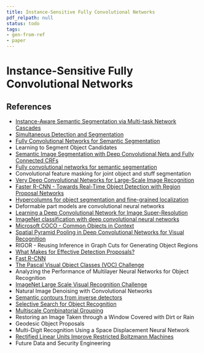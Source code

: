 ```yaml
---
title: Instance-Sensitive Fully Convolutional Networks
pdf_relpath: null
status: todo
tags:
- gen-from-ref
- paper
---
```


# Instance-Sensitive Fully Convolutional Networks

## References

- [Instance-Aware Semantic Segmentation via Multi-task Network Cascades](./instance-aware-semantic-segmentation-via-multi-task-network-cascades.md)
- [Simultaneous Detection and Segmentation](./simultaneous-detection-and-segmentation.md)
- [Fully Convolutional Networks for Semantic Segmentation](./fully-convolutional-networks-for-semantic-segmentation.md)
- Learning to Segment Object Candidates
- [Semantic Image Segmentation with Deep Convolutional Nets and Fully Connected CRFs](./semantic-image-segmentation-with-deep-convolutional-nets-and-fully-connected-crfs.md)
- [Fully convolutional networks for semantic segmentation](./fully-convolutional-networks-for-semantic-segmentation.md)
- Convolutional feature masking for joint object and stuff segmentation
- [Very Deep Convolutional Networks for Large-Scale Image Recognition](./very-deep-convolutional-networks-for-large-scale-image-recognition.md)
- [Faster R-CNN - Towards Real-Time Object Detection with Region Proposal Networks](./faster-r-cnn-towards-real-time-object-detection-with-region-proposal-networks.md)
- [Hypercolumns for object segmentation and fine-grained localization](./hypercolumns-for-object-segmentation-and-fine-grained-localization.md)
- Deformable part models are convolutional neural networks
- [Learning a Deep Convolutional Network for Image Super-Resolution](./learning-a-deep-convolutional-network-for-image-super-resolution.md)
- [ImageNet classification with deep convolutional neural networks](./imagenet-classification-with-deep-convolutional-neural-networks.md)
- [Microsoft COCO - Common Objects in Context](./microsoft-coco-common-objects-in-context.md)
- [Spatial Pyramid Pooling in Deep Convolutional Networks for Visual Recognition](./spatial-pyramid-pooling-in-deep-convolutional-networks-for-visual-recognition.md)
- RIGOR - Reusing Inference in Graph Cuts for Generating Object Regions
- [What Makes for Effective Detection Proposals?](./what-makes-for-effective-detection-proposals.md)
- [Fast R-CNN](./fast-r-cnn.md)
- [The Pascal Visual Object Classes (VOC) Challenge](./the-pascal-visual-object-classes-voc-challenge.md)
- Analyzing the Performance of Multilayer Neural Networks for Object Recognition
- [ImageNet Large Scale Visual Recognition Challenge](./imagenet-large-scale-visual-recognition-challenge.md)
- Natural Image Denoising with Convolutional Networks
- [Semantic contours from inverse detectors](./semantic-contours-from-inverse-detectors.md)
- [Selective Search for Object Recognition](./selective-search-for-object-recognition.md)
- [Multiscale Combinatorial Grouping](./multiscale-combinatorial-grouping.md)
- Restoring an Image Taken through a Window Covered with Dirt or Rain
- Geodesic Object Proposals
- Multi-Digit Recognition Using a Space Displacement Neural Network
- [Rectified Linear Units Improve Restricted Boltzmann Machines](./rectified-linear-units-improve-restricted-boltzmann-machines.md)
- Future Data and Security Engineering
